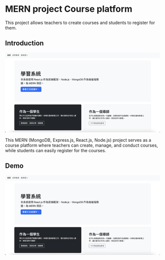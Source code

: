 # MERN project Course platform

This project allows teachers to create courses and students to register for them.

## Introduction

![course platform](./MERNprojectImg.png)

This MERN (MongoDB, Express.js, React.js, Node.js) project serves as a course platform where teachers can create, manage, and conduct courses, while students can easily register for the courses.

## Demo

[![Demo Video](/MERNprojectImg.png)](https://github.com/hsin-yin/MERN-learning-teaching-platform/assets/137692882/f024ba6c-3da5-4694-940e-76c20bf80132)

